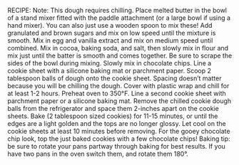 RECIPE:
Note: This dough requires chilling.
Place melted butter in the bowl of a stand mixer fitted with the paddle attachment (or a large bowl if using a hand mixer). You can also just use a wooden spoon to mix these! Add granulated and brown sugars and mix on low speed until the mixture is smooth. Mix in egg and vanilla extract and mix on medium speed until combined.
Mix in cocoa, baking soda, and salt, then slowly mix in flour and mix just until the batter is smooth and comes together. Be sure to scrape the sides of the bowl during mixing. Slowly mix in chocolate chips.
Line a cookie sheet with a silicone baking mat or parchment paper. Scoop 2 tablespoon balls of dough onto the cookie sheet. Spacing doesn’t matter because you will be chilling the dough. Cover with plastic wrap and chill for at least 1-2 hours.
Preheat oven to 350°F. Line a second cookie sheet with parchment paper or a silicone baking mat.
Remove the chilled cookie dough balls from the refrigerator and space them 2-inches apart on the cookie sheets. Bake (2 tablespoon sized cookies) for 11-15 minutes, or until the edges are a light golden and the tops are no longer glossy. Let cool on the cookie sheets at least 10 minutes before removing.
For the gooey chocolate chip look, top the just baked cookies with a few chocolate chips!
Baking tip: be sure to rotate your pans partway through baking for best results. If you have two pans in the oven switch them, and rotate them 180°.